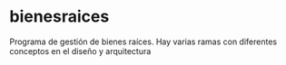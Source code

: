 # bienesraices
Programa de gestión de bienes raíces. Hay varias ramas con diferentes conceptos en el diseño y arquitectura
